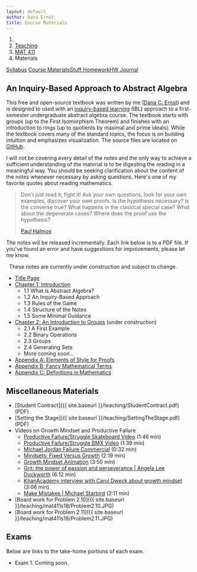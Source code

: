 ```yaml
---
layout: default
author: Dana Ernst
title: Course Materials
---
```


<ol class="breadcrumb">
  <li><a href="/"><i class="fa fa-home"></i></a></li>
  <li><a href="/teaching/">Teaching</a></li>
  <li><a href="/teaching/mat411s18">MAT 411</a></li>
  <li class="active">Materials</li>
</ol>

<div class="row">
<div class="col-xs-12">
<div class="btn-group btn-group-justified">
<a class="btn btn-default btn-success" href="{{site.baseurl}}/teaching/mat411s18/syllabus/">Syllabus</a>
<a class="btn btn-default btn-primary" href="{{site.baseurl}}/teaching/mat411s18/materials/">
<span class="hidden-xs">Course Materials</span><span class="visible-xs">Stuff</span>
</a>
<a class="btn btn-default btn-warning" href="{{site.baseurl}}/teaching/mat411s18/homework/">
<span class="hidden-xs">Homework</span><span class="visible-xs">HW</span>
</a>
<a class="btn btn-default btn-info" href="{{site.baseurl}}/teaching/mat411s18/journal/">Journal</a>
</div>
</div>
</div>

## An Inquiry-Based Approach to Abstract Algebra ##

This free and open-source textbook was written by me ([Dana C. Ernst](http://danaernst.com)) and is designed to used with an [inquiry-based learning](http://maamathedmatters.blogspot.com/2013/05/what-heck-is-ibl.html) (IBL) approach to a first-semester undergraduate abstract algebra course. The textbook starts with groups (up to the First Isomorphism Theorem) and finishes with an introduction to rings (up to quotients by maximal and prime ideals). While the textbook covers many of the standard topics, the focus is on building intuition and emphasizes visualization. The source files are located on [GitHub](https://github.com/dcernst/IBL-AbstractAlgebra).

I will not be covering every detail of the notes and the only way to achieve a sufficient understanding of the material is to be digesting the reading in a meaningful way.  You should be seeking clarification about the content of the notes whenever necessary by asking questions.  Here's one of my favorite quotes about reading mathematics.

<blockquote>
  <p>Don’t just read it; fight it! Ask your own questions, look for your own examples, discover your own proofs. Is the hypothesis necessary? Is the converse true? What happens in the classical special case? What about the degenerate cases? Where does the proof use the hypothesis?</p>
  <footer><a href="http://en.wikipedia.org/wiki/Paul_Halmos">Paul Halmos</a></footer>
</blockquote>

The notes will be released incrementally. Each link below is to a PDF file. If you've found an error and have suggestions for improvements, please let me know.

<div class="alert alert-info" role="alert" style="margin: 10px 0 10px 0">
<i class="fa fa-exclamation-triangle"></i>&nbsp; These notes are currently under construction and subject to change.
</div>

<!-- - [An Inquiry-Based Approach to Abstract Algebra]({{site.baseurl}}/teaching/mat411s18/IBL-AbstractAlgebra.pdf) (complete set of notes) -->

- [Title Page]({{site.baseurl}}/teaching/mat411s18/TitlePage.pdf)
- [Chapter 1: Introduction]({{site.baseurl}}/teaching/mat411s18/Introduction.pdf)
    - 1.1 What is Abstract Algebra?
    - 1.2 An Inquiry-Based Approach
    - 1.3 Rules of the Game
    - 1.4 Structure of the Notes
    - 1.5 Some Minimal Guidance
- [Chapter 2: An Introduction to Groups]({{site.baseurl}}/teaching/mat411s18/IntroGroups.pdf) (under construction)
    - 2.1 A First Example
    - 2.2 Binary Operations
    - 2.3 Groups
    - 2.4 Generating Sets
    - More coming soon...
- [Appendix A: Elements of Style for Proofs]({{site.baseurl}}/teaching/mat411s18/ElementsOfStyle.pdf)
- [Appendix B: Fancy Mathematical Terms]({{site.baseurl}}/teaching/mat411s18/FancyMathematicalTerms.pdf)
- [Appendix C: Definitions in Mathematics]({{site.baseurl}}/teaching/mat411s18/Definitions.pdf)


<!--
- [Chapter 2: An Intuitive Approach to Groups]({{site.baseurl}}/teaching/mat411s18/IntuitiveGroups.pdf)
- [Chapter 3: Cayley Diagrams]({{site.baseurl}}/teaching/mat411s18/CayleyDiagrams.pdf)
- [Chapter 4: An Introduction to Subgroups and Isomorphisms]({{site.baseurl}}/teaching/mat411s18/IntroSubgroupsIsomorphisms.pdf)
    - 4.1 Subgroups
    - 4.2 Isomorphisms
- [Chapter 5: A Formal Approach to Groups]({{site.baseurl}}/teaching/mat411s18/FormalGroups.pdf)
    - 5.1 Binary Operations
    - 5.2 Groups
    - 5.3 Group Tables
    - 5.4 Revisiting Cayley Diagrams and Our Original Definition of a Group
    - 5.5 Revisiting Subgroups
    - 5.6 Revisiting Isomorphisms
- [Chapter 6: Families of Groups]({{site.baseurl}}/teaching/mat411s18/Families.pdf)
    - 6.1 Cyclic Groups
    - 6.2 Dihedral Groups
    - 6.3 Symmetric Groups
    - 6.4 Alternating Groups
- [Chapter 7: Cosets, Lagrange's Theorem, and Normal Subgroups]({{site.baseurl}}/teaching/mat411s18/CosetsLagrangeNormal.pdf)
    - 7.1 Cosets
    - 7.2 Lagrange's Theorem
    - 7.3 Normal Subgroups
- [Chapter 8: Products and Quotients of Groups]({{site.baseurl}}/teaching/mat411s18/ProductsQuotients.pdf)
    - 8.1 Products of Groups
    - 8.2 Quotients of Groups
- [Chapter 9: Homomorphisms and the Isomorphism Theorems]({{site.baseurl}}/teaching/mat411s18/Homomorphisms.pdf)
    - 9.1 Homomorphisms
    - 9.2 The Isomorphism Theorems
- [Chapter 10: An Introduction to Rings]({{site.baseurl}}/teaching/mat411s18/Rings.pdf)
    - 10.1 Definitions and Examples
    - 10.2 Ring Homomorphisms
    - 10.3 Ideals and Quotient Rings
    - 10.4 Maximal and Prime Ideals
- [Appendix A: Prerequisites]({{site.baseurl}}/teaching/mat411s18/Prerequisites.pdf)
    - A.1 Basic Set Theory
    - A.2 Relations
    - A.3 Partitions
    - A.4 Functions
    - A.5 Induction -->

## Miscellaneous Materials ##
- [Student Contract]({{ site.baseurl }}/teaching/StudentContract.pdf) (PDF)
- [Setting the Stage]({{ site.baseurl }}/teaching/SettingTheStage.pdf) (PDF)
- Videos on Growth Mindset and Productive Failure
    - [Productive Failure/Struggle Skateboard Video](https://www.youtube.com/watch?time_continue=98&v=1QSocgE3yFY) (1:46 min)
    - [Productive Failure/Struggle BMX Video](https://www.youtube.com/watch?v=9brnDOVJWnw) (1:39 min)
    - [Michael Jordan Failure Commercial](https://www.youtube.com/watch?v=JA7G7AV-LT8) (0:32 min)
    - [Mindsets: Fixed Versus Growth](https://www.youtube.com/watch?v=M1CHPnZfFmU) (2:19 min)
    - [Growth Mindset Animation](https://www.youtube.com/watch?v=-_oqghnxBmY) (3:50 min)
    - [Grit: the power of passion and perseverance &#124; Angela Lee Duckworth](https://www.youtube.com/watch?v=H14bBuluwB8) (6:12 min)
    - [KhanAcademy interview with Carol Dweck about growth mindset](https://www.youtube.com/watch?time_continue=1&v=wh0OS4MrN3E) (3:06 min)
    - [Make Mistakes &#124; Michael Starbird](https://www.youtube.com/watch?v=2yYQ-1X2ocU) (2:11 min)
- [Board work for Problem 2.10]({{ site.baseurl }}/teaching/mat411s18/Problem2.10.JPG)
- [Board work for Problem 2.11]({{ site.baseurl }}/teaching/mat411s18/Problem2.11.JPG)

<!--
    - [On being wrong &#124; Kathryn Schulz](https://www.youtube.com/watch?v=QleRgTBMX88) (17:51 min)
    - [The unexpected benefit of celebrating failure &#124; Astro Teller](https://www.youtube.com/watch?time_continue=1&v=2t13Rq4oc7A) -->

## Exams ##
Below are links to the take-home portions of each exam.

  - Exam 1. Coming soon.

<!--
- [Exam 1 (take-home)]({{site.baseurl}}/teaching/mat411s18/411Exam1-Home.pdf) (PDF). If you are interested in using LaTeX to type up your solutions, contact me and I will send you a link to the source file of the exam. (Due Wednesday, October 4)
 - [Exam 2 (take-home)]({{site.baseurl}}/teaching/mat411s18/411Exam2-Home.pdf) (PDF). If you are interested in using LaTeX to type up your solutions, contact me and I will send you a link to the source file of the exam. (Due Friday, November 3)
 - [Exam 3 (take-home)]({{site.baseurl}}/teaching/mat411s18/411Exam3-Home.pdf) (PDF). If you are interested in using LaTeX to type up your solutions, contact me and I will send you a link to the source file of the exam. (Due Tuesday, December 5 by 8pm)
 - [Final Exam (take-home)]({{site.baseurl}}/teaching/mat411s18/411ExamFinal-Home.pdf) (PDF). If you are interested in using LaTeX to type up your solutions, contact me and I will send you a link to the source file of the exam. (Due by 5pm on Thursday, December 14)
-->
